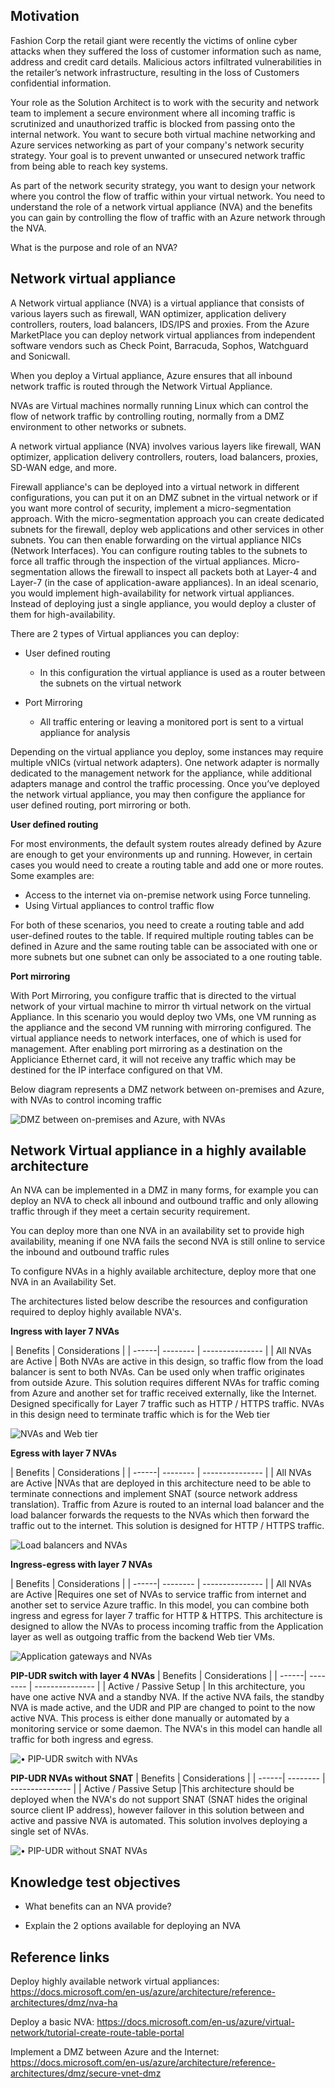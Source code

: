<!-- TODO this unit needs proper intro, scenario etc. see the guidance writing intros in the PDF docs-->
## Motivation

Fashion Corp the retail giant were recently the victims of  online cyber attacks when they suffered the loss of customer information such as name, address and credit card details. Malicious actors infiltrated vulnerabilities in the retailer’s network infrastructure, resulting in the loss of Customers confidential information.  

Your role as the Solution Architect is to work with the security and network team to implement a secure environment where all incoming traffic is scrutinized and unauthorized traffic is blocked from passing onto the internal network.
You want to secure both virtual machine networking and Azure services networking as part of your company's network security strategy. Your goal is to prevent unwanted or unsecured network traffic from being able to reach key systems.

As part of the network security strategy, you want to design your network where you control the flow of traffic within your virtual network.  You need to understand the role of a network virtual appliance (NVA) and the benefits you can gain by controlling the flow of traffic with an Azure network through the NVA.

<!-- TODO this unit needs a good edit for flow, clarity, and level of detail -->
What is the purpose and role of an NVA?

## Network virtual appliance

A Network virtual appliance (NVA) is a virtual appliance that consists of various layers such as firewall, WAN optimizer, application delivery controllers, routers, load balancers, IDS/IPS and proxies.  From the Azure MarketPlace you can deploy network virtual appliances from independent software vendors such as Check Point, Barracuda, Sophos, Watchguard and Sonicwall.

When you deploy a Virtual appliance, Azure ensures that all inbound network traffic is routed through the Network Virtual Appliance.

NVAs are Virtual machines normally running Linux which can control the flow of network traffic by controlling routing, normally from a DMZ environment to other networks or subnets.

A network virtual appliance (NVA) involves various layers like firewall, WAN optimizer, application delivery controllers, routers, load balancers, proxies, SD-WAN edge, and more.

Firewall appliance's can be deployed into a virtual network in different configurations, you can put it on an DMZ subnet in the virtual network or if you want more control of security, implement a micro-segmentation approach.
With the micro-segmentation approach you can create dedicated subnets for the firewall, deploy web applications and other services in other subnets.  You can then enable forwarding on the virtual appliance NICs (Network Interfaces).
You can configure routing tables to the subnets to force all traffic through the inspection of the virtual appliances.
Micro-segmentation allows the firewall to inspect all packets both at Layer-4 and Layer-7 (in the case of application-aware appliances).
In an ideal scenario, you would implement high-availability for network virtual appliances. Instead of deploying just a single appliance, you would deploy a cluster of them for high-availability.


There are 2 types of Virtual appliances you can deploy:

-   User defined routing

    -   In this configuration the virtual appliance is used as a router between the subnets on the virtual network

-   Port Mirroring

    -   All traffic entering or leaving a monitored port is sent to a virtual appliance for analysis

Depending on the virtual appliance you deploy, some instances may require multiple vNICs (virtual network adapters). 
One network adapter is normally dedicated to the management network for the appliance, while additional adapters manage and control the traffic processing. 
Once you’ve deployed the network virtual appliance, you may then configure the appliance for user defined routing, port mirroring or both. 

**User defined routing**

For most environments, the default system routes already defined by Azure are enough to get your environments up and running. However, in certain cases you would need to create a routing table and add one or more routes.  Some examples are:
- Access to the internet via on-premise network using Force tunneling.
- Using Virtual appliances to control traffic flow

For both of these scenarios, you need to create a routing table and add user-defined routes to the table. If required multiple routing tables can be defined in Azure and the same routing table can be associated with one or more subnets but  one subnet can only be associated to a one routing table. 

**Port mirroring**

With Port Mirroring, you configure traffic that is directed to the virtual network of your virtual machine to mirror th virtual network on the virtual Appliance.  In this scenario you would deploy two VMs, one VM running as the appliance and the second VM running with mirroring configured. 
The virtual appliance needs to network interfaces, one of which is used for management. After enabling port mirroring as a destination on the Appliciance Ethernet card, it will not  receive any traffic which may be destined for the IP interface configured on that VM.

Below diagram represents a DMZ network between on-premises and Azure, with NVAs to control incoming traffic

![DMZ between on-premises and Azure, with NVAs](../media/4-dmz-nvas.png)

## Network Virtual appliance in a highly available architecture

An NVA can be implemented in a DMZ in many forms, for example you can deploy an NVA to check all inbound and outbound traffic and only allowing traffic through if they meet a certain security requirement.

You can deploy more than one NVA in an availability set to provide high availability, meaning if one NVA fails the second NVA is still online to service the inbound and outbound traffic rules

<!-- TODO too many short bullet lists from here onwards -->
To configure NVAs in a highly available architecture, deploy more that one NVA in an Availability Set.  

The architectures listed below describe the resources and configuration required to deploy highly available NVA's.

**Ingress with layer 7 NVAs**

| Benefits | Considerations |
| ------| --------    | --------------- |
| All NVAs are Active | Both NVAs are active in this design, so traffic flow from the load balancer is sent to both NVAs. Can be used only when traffic originates from outside Azure. This solution requires different NVAs for traffic coming from Azure and another set for traffic received externally, like the Internet. Designed specifically for Layer 7 traffic such as HTTP / HTTPS traffic.  NVAs in this design need to terminate traffic which is for the Web tier

![NVAs and Web tier](../media/4-nva-web-tier.png)


**Egress with layer 7 NVAs**

| Benefits | Considerations |
| ------| --------    | --------------- |
| All NVAs are Active |NVAs that are deployed in this architecture need to be able to terminate connections and implement SNAT (source network address translation). Traffic from Azure is routed to an internal load balancer and the load balancer forwards the requests to the NVAs which then forward the traffic out to the internet.  This solution is designed for HTTP / HTTPS traffic.



![Load balancers and NVAs](../media/4-load-balancer-nva.png)

**Ingress-egress with layer 7 NVAs**

| Benefits | Considerations |
| ------| --------    | --------------- |
| All NVAs are Active |Requires one set of NVAs to service traffic from internet and another set to service Azure traffic. In this model, you can combine both ingress and egress for layer 7 traffic for HTTP & HTTPS.  This architecture is designed to allow the NVAs to process incoming traffic from the Application layer as well as outgoing traffic from the backend Web tier VMs.

![Application gateways and NVAs](../media/4-application-gateway-nva.png)


**PIP-UDR switch with layer 4 NVAs**
| Benefits | Considerations |
| ------| --------    | --------------- |
| Active / Passive Setup | In this architecture, you have one active NVA and a standby NVA.  If the active NVA fails, the standby NVA is made active, and the UDR and PIP are changed to point to the now active NVA.  This process is either done manually or automated by a monitoring service or some daemon.  The NVA's in this model can handle all traffic for both ingress and egress.

![•	PIP-UDR switch with NVAs](../media/4-pip-udr-nvas.png)

**PIP-UDR NVAs without SNAT**
| Benefits | Considerations |
| ------| --------    | --------------- |
| Active / Passive Setup |This architecture should be deployed when the NVA's do not support SNAT (SNAT hides the original source client IP address), however failover in this solution between and active and passive NVA is automated. This solution involves deploying a single set of NVAs.

![•	PIP-UDR without SNAT NVAs](../media/4-pip-without-snat.png)

## Knowledge test objectives

-   What benefits can an NVA provide?

-   Explain the 2 options available for deploying an NVA

## Reference links

Deploy highly available network virtual appliances: <https://docs.microsoft.com/en-us/azure/architecture/reference-architectures/dmz/nva-ha>

Deploy a basic NVA: <https://docs.microsoft.com/en-us/azure/virtual-network/tutorial-create-route-table-portal>

Implement a DMZ between Azure and the Internet: <https://docs.microsoft.com/en-us/azure/architecture/reference-architectures/dmz/secure-vnet-dmz>
